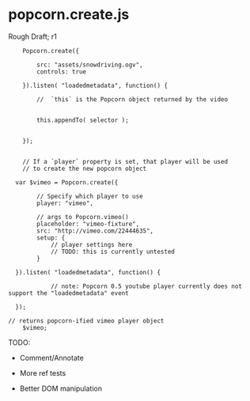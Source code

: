 # popcorn.create.js

Rough Draft; r1

		Popcorn.create({

			src: "assets/snowdriving.ogv",
			controls: true

		}).listen( "loadedmetadata", function() {

			//	`this` is the Popcorn object returned by the video


			this.appendTo( selector );


		});	

		
		// If a `player` property is set, that player will be used 
		// to create the new popcorn object
		
	  var $vimeo = Popcorn.create({
      
			// Specify which player to use
			player: "vimeo",

			// args to Popcorn.vimeo()    
			placeholder: "vimeo-fixture", 
			src: "http://vimeo.com/22444635",
			setup: {
				// player settings here
				// TODO: this is currently untested
			}

	  }).listen( "loadedmetadata", function() {
				
				// note: Popcorn 0.5 youtube player currently does not support the "loadedmetadata" event

	  });
		
    // returns popcorn-ified vimeo player object
		$vimeo;



TODO: 

- Comment/Annotate

- More ref tests

- Better DOM manipulation